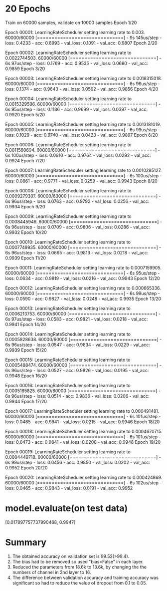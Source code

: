 # 20 Epochs

Train on 60000 samples, validate on 10000 samples
Epoch 1/20

Epoch 00001: LearningRateScheduler setting learning rate to 0.003.
60000/60000 [==============================] - 9s 145us/step - loss: 0.4233 - acc: 0.8993 - val_loss: 0.1091 - val_acc: 0.9807
Epoch 2/20

Epoch 00002: LearningRateScheduler setting learning rate to 0.0022744503.
60000/60000 [==============================] - 6s 97us/step - loss: 0.1769 - acc: 0.9535 - val_loss: 0.0680 - val_acc: 0.9859
Epoch 3/20

Epoch 00003: LearningRateScheduler setting learning rate to 0.0018315018.
60000/60000 [==============================] - 6s 96us/step - loss: 0.1374 - acc: 0.9643 - val_loss: 0.0562 - val_acc: 0.9856
Epoch 4/20

Epoch 00004: LearningRateScheduler setting learning rate to 0.0015329586.
60000/60000 [==============================] - 6s 95us/step - loss: 0.1186 - acc: 0.9699 - val_loss: 0.0397 - val_acc: 0.9920
Epoch 5/20

Epoch 00005: LearningRateScheduler setting learning rate to 0.0013181019.
60000/60000 [==============================] - 6s 99us/step - loss: 0.1029 - acc: 0.9740 - val_loss: 0.0423 - val_acc: 0.9897
Epoch 6/20

Epoch 00006: LearningRateScheduler setting learning rate to 0.0011560694.
60000/60000 [==============================] - 6s 100us/step - loss: 0.0910 - acc: 0.9764 - val_loss: 0.0292 - val_acc: 0.9924
Epoch 7/20

Epoch 00007: LearningRateScheduler setting learning rate to 0.0010295127.
60000/60000 [==============================] - 6s 100us/step - loss: 0.0861 - acc: 0.9771 - val_loss: 0.0259 - val_acc: 0.9943
Epoch 8/20

Epoch 00008: LearningRateScheduler setting learning rate to 0.0009279307.
60000/60000 [==============================] - 6s 96us/step - loss: 0.0763 - acc: 0.9792 - val_loss: 0.0256 - val_acc: 0.9934
Epoch 9/20

Epoch 00009: LearningRateScheduler setting learning rate to 0.0008445946.
60000/60000 [==============================] - 6s 96us/step - loss: 0.0709 - acc: 0.9806 - val_loss: 0.0286 - val_acc: 0.9932
Epoch 10/20

Epoch 00010: LearningRateScheduler setting learning rate to 0.0007749935.
60000/60000 [==============================] - 6s 96us/step - loss: 0.0665 - acc: 0.9813 - val_loss: 0.0218 - val_acc: 0.9939
Epoch 11/20

Epoch 00011: LearningRateScheduler setting learning rate to 0.0007159905.
60000/60000 [==============================] - 6s 95us/step - loss: 0.0634 - acc: 0.9819 - val_loss: 0.0216 - val_acc: 0.9943
Epoch 12/20

Epoch 00012: LearningRateScheduler setting learning rate to 0.000665336.
60000/60000 [==============================] - 6s 99us/step - loss: 0.0590 - acc: 0.9827 - val_loss: 0.0248 - val_acc: 0.9935
Epoch 13/20

Epoch 00013: LearningRateScheduler setting learning rate to 0.0006213753.
60000/60000 [==============================] - 6s 97us/step - loss: 0.0583 - acc: 0.9821 - val_loss: 0.0218 - val_acc: 0.9941
Epoch 14/20

Epoch 00014: LearningRateScheduler setting learning rate to 0.0005828638.
60000/60000 [==============================] - 6s 96us/step - loss: 0.0547 - acc: 0.9834 - val_loss: 0.0229 - val_acc: 0.9939
Epoch 15/20

Epoch 00015: LearningRateScheduler setting learning rate to 0.0005488474.
60000/60000 [==============================] - 6s 96us/step - loss: 0.0527 - acc: 0.9826 - val_loss: 0.0195 - val_acc: 0.9948
Epoch 16/20

Epoch 00016: LearningRateScheduler setting learning rate to 0.0005185825.
60000/60000 [==============================] - 6s 96us/step - loss: 0.0514 - acc: 0.9836 - val_loss: 0.0206 - val_acc: 0.9944
Epoch 17/20

Epoch 00017: LearningRateScheduler setting learning rate to 0.000491481.
60000/60000 [==============================] - 6s 101us/step - loss: 0.0485 - acc: 0.9841 - val_loss: 0.0215 - val_acc: 0.9946
Epoch 18/20

Epoch 00018: LearningRateScheduler setting learning rate to 0.0004670715.
60000/60000 [==============================] - 6s 101us/step - loss: 0.0473 - acc: 0.9841 - val_loss: 0.0208 - val_acc: 0.9948
Epoch 19/20

Epoch 00019: LearningRateScheduler setting learning rate to 0.0004449718.
60000/60000 [==============================] - 6s 99us/step - loss: 0.0456 - acc: 0.9850 - val_loss: 0.0202 - val_acc: 0.9952
Epoch 20/20

Epoch 00020: LearningRateScheduler setting learning rate to 0.000424869.
60000/60000 [==============================] - 6s 102us/step - loss: 0.0465 - acc: 0.9843 - val_loss: 0.0191 - val_acc: 0.9952

# model.evaluate(on test data)

[0.017897757737990468, 0.9947]

# Summary

1. The obtained accuracy on validation set is 99.52(>99.4).
2. The bias had to be removed so used "bias=False" in each layer.
3. Reduced the parameters from 18.6k to 13.6k, by changing the the numbers of channel in 2nd layer to 16.
4. The difference between validation accuracy and training accuracy was significant so had to reduce the value of dropout from 0.1 to 0.05.
